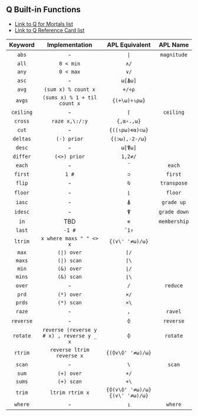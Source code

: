 ## Q Built-in Functions

- [Link to Q for Mortals list](https://code.kx.com/q4m3/A_Built-in_Functions/)
- [Link to Q Reference Card list](https://code.kx.com/q/ref/)

|Keyword|Implementation|APL Equivalent|APL Name|
|:--:|:--:|:--:|:--:|
|`abs`|-|`\|`|`magnitude`|
|`all`|`0 < min`|`∧/`|
|`any`|`0 < max`|`∨/`|
|`asc`|-|`⍵[⍋⍵]`|
|`avg`|`(sum x) % count x`|`+/÷⍴`|
|`avgs`|`(sums x) % 1 + til count x`|`{(+\⍵)÷⍳⍴⍵}`|
|`ceiling`|-|`⌈`|`ceiling`|
|`cross`|`raze x,\:/:y`|`{,⍺∘.,⍵}`|
|`cut`|-|`{((⍳⍴⍵)∊⍺)⊂⍵}`|
|`deltas`|`(-) prior`|`{(⊃⍵),-2-/⍵}`|
|`desc`|-|`⍵[⍒⍵]`|
|`differ`|`(<>) prior`|`1,2≠/`|
|`each`|-|`¨`|`each`|
|`first`|`1 #`|`⊃`|`first`|
|`flip`|-|`⍉`|`transpose`|
|`floor`|-|`⌊`|`floor`|
|`iasc`|-|`⍋`|`grade up`|
|`idesc`|-|`⍒`|`grade down`|
|`in`|TBD|`∊`|`membership`|
|`last`|`-1 #`|`¯1↑`|
|`ltrim`|`x where maxs " " <> x`|`{(∨\' '≠⍵)/⍵}`|
|`max`|`(\|) over`|`⌈/`|
|`maxs`|`(\|) scan`|`⌈\`|
|`min`|`(&) over`|`⌊/`|
|`mins`|`(&) scan`|`⌊\`|
|`over`|-|`/`|`reduce`|
|`prd`|`(*) over`|`×/`|
|`prds`|`(*) scan`|`×\`|
|`raze`|-|`,`|`ravel`|
|`reverse`|-|`⌽`|`reverse`|
|`rotate`|`reverse (reverse y # x) , reverse y _ x`|`⌽`|`rotate`|
|`rtrim`|`reverse ltrim reverse x`|`{(⌽∨\⌽' '≠⍵)/⍵}`|
|`scan`|-|`\`|`scan`|
|`sum`|`(+) over`|`+/`|
|`sums`|`(+) scan`|`+\`|
|`trim`|`ltrim rtrim x`|`{⌽(∨\⌽' '≠⍵)/⍵} {(∨\' '≠⍵)/⍵}`|
|`where`|-|`⍸`|`where`|
